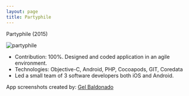 ```yaml
---
layout: page
title: Partyphile
---
```


Partyphile (2015)

![partyphile](../images/partyphile.png)
- Contribution: 100%. Designed and coded application in an agile environment.
- Technologies: Objective-C, Android, PHP, Cocoapods, GIT, Coredata
- Led a small team of 3 software developers both iOS and Android.

App screenshots created by: [Gel Baldonado](https://www.behance.net/gelbaldonado)